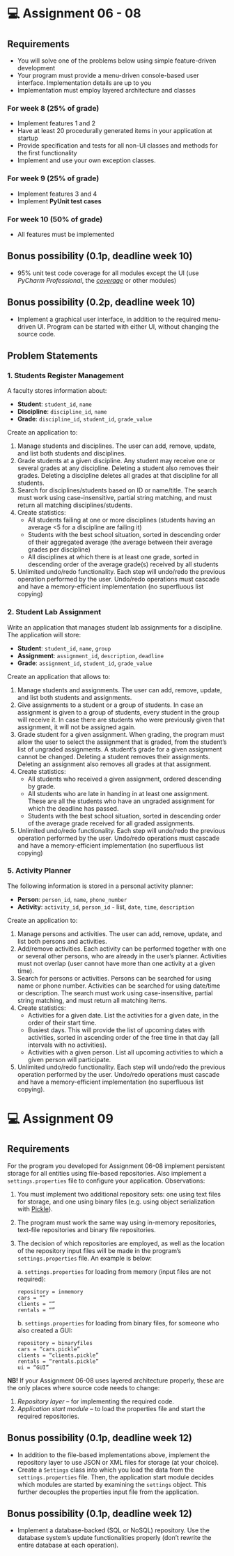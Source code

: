 # 💻 Assignment 06 - 08
## Requirements
- You will solve one of the problems below using simple feature-driven development
- Your program must provide a menu-driven console-based user interface. Implementation details are up to you
- Implementation must employ layered architecture and classes

### For week 8 (25% of grade)
- Implement features 1 and 2
- Have at least 20 procedurally generated items in your application at startup
- Provide specification and tests for all non-UI classes and methods for the first functionality
- Implement and use your own exception classes.

### For week 9 (25% of grade)
- Implement features 3 and 4
- Implement **PyUnit test cases**

### For week 10 (50% of grade)
- All features must be implemented

## Bonus possibility (0.1p, deadline week 10)
- 95% unit test code coverage for all modules except the UI (use *PyCharm Professional*, the *[coverage](https://coverage.readthedocs.io/en/coverage-5.3/)* or other modules)

## Bonus possibility (0.2p, deadline week 10)
- Implement a graphical user interface, in addition to the required menu-driven UI. Program can be started with either UI, without changing the source code.

## Problem Statements
### 1. Students Register Management
A faculty stores information about:
- **Student**: `student_id`, `name`
- **Discipline**: `discipline_id`, `name`
- **Grade**: `discipline_id`, `student_id`, `grade_value`

Create an application to:
1. Manage students and disciplines. The user can add, remove, update, and list both students and disciplines.
2. Grade students at a given discipline. Any student may receive one or several grades at any discipline. Deleting a student also removes their grades. Deleting a discipline deletes all grades at that discipline for all students.
3. Search for disciplines/students based on ID or name/title. The search must work using case-insensitive, partial string matching, and must return all matching disciplines/students.
4. Create statistics:
    - All students failing at one or more disciplines (students having an average <5 for a discipline are failing it)
    - Students with the best school situation, sorted in descending order of their aggregated average (the average between their average grades per discipline)
    - All disciplines at which there is at least one grade, sorted in descending order of the average grade(s) received by all students
5. Unlimited undo/redo functionality. Each step will undo/redo the previous operation performed by the user. Undo/redo operations must cascade and have a memory-efficient implementation (no superfluous list copying)

### 2. Student Lab Assignment
Write an application that manages student lab assignments for a discipline. The application will store:
- **Student**: `student_id`, `name`, `group`
- **Assignment**: `assignment_id`, `description`, `deadline`
- **Grade**: `assignment_id`, `student_id`, `grade_value`

Create an application that allows to:
1. Manage students and assignments. The user can add, remove, update, and list both students and assignments.
2. Give assignments to a student or a group of students. In case an assignment is given to a group of students, every student in the group will receive it. In case there are students who were previously given that assignment, it will not be assigned again.
3. Grade student for a given assignment. When grading, the program must allow the user to select the assignment that is graded, from the student’s list of ungraded assignments. A student’s grade for a given assignment cannot be changed. Deleting a student removes their assignments. Deleting an assignment also removes all grades at that assignment.
4. Create statistics:
    - All students who received a given assignment, ordered descending by grade.
    - All students who are late in handing in at least one assignment. These are all the students who have an ungraded assignment for which the deadline has passed.
    - Students with the best school situation, sorted in descending order of the average grade received for all graded assignments.
5. Unlimited undo/redo functionality. Each step will undo/redo the previous operation performed by the user. Undo/redo operations must cascade and have a memory-efficient implementation (no superfluous list copying)


### 5. Activity Planner
The following information is stored in a personal activity planner:
- **Person**: `person_id`, `name`, `phone_number`
- **Activity**: `activity_id`, `person_id` - list, `date`, `time`, `description`

Create an application to:
1. Manage persons and activities. The user can add, remove, update, and list both persons and activities.
2. Add/remove activities. Each activity can be performed together with one or several other persons, who are already in the user’s planner. Activities must not overlap (user cannot have more than one activity at a given time).
3. Search for persons or activities. Persons can be searched for using name or phone number. Activities can be searched for using date/time or description. The search must work using case-insensitive, partial string matching, and must return all matching items.
4. Create statistics:
    - Activities for a given date. List the activities for a given date, in the order of their start time.
    - Busiest days. This will provide the list of upcoming dates with activities, sorted in ascending order of the free time in that day (all intervals with no activities).
    - Activities with a given person. List all upcoming activities to which a given person will participate.
5. Unlimited undo/redo functionality. Each step will undo/redo the previous operation performed by the user. Undo/redo operations must cascade and have a memory-efficient implementation (no superfluous list copying).


# 💻 Assignment 09
## Requirements
For the program you developed for Assignment 06-08 implement persistent storage for all entities using file-based repositories. Also implement a `settings.properties` file to configure your application. Observations:
1. You must implement two additional repository sets: one using text files for storage, and one using binary files (e.g. using object serialization with [Pickle](https://docs.python.org/3.8/library/pickle.html)).
2. The program must work the same way using in-memory repositories, text-file repositories and binary file repositories.
3. The decision of which repositories are employed, as well as the location of the repository input files will be made in the program’s `settings.properties` file. An example is below:

    a. `settings.properties` for loading from memory (input files are not required):
    ```
    repository = inmemory
    cars = “”
    clients = “”
    rentals = “”
    ```
    b. `settings.properties` for loading from binary files, for someone who also created a GUI:
    ```
    repository = binaryfiles
    cars = “cars.pickle”
    clients = “clients.pickle”
    rentals = “rentals.pickle”
    ui = “GUI”
    ```

**NB!** If your Assignment 06-08 uses layered architecture properly, these are the only places where source code needs to change:
1. *Repository layer* – for implementing the required code.
2. *Application start module* – to load the properties file and start the required repositories.

## Bonus possibility (0.1p, deadline week 12)
- In addition to the file-based implementations above, implement the repository layer to use JSON or XML files for storage (at your choice).
- Create a `Settings` class into which you load the data from the `settings.properties` file. Then, the application start module decides which modules are started by examining the `settings` object. This further decouples the properties input file from the application.

## Bonus possibility (0.1p, deadline week 12)
- Implement a database-backed (SQL or NoSQL) repository. Use the database system’s update functionalities properly (don’t rewrite the entire database at each operation).

